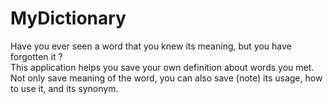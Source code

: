 # MyDictionary
Have you ever seen a word that you knew its meaning, but you have forgotten it ?<br/>
This application helps you save your own definition about words you met.<br/>
Not only save meaning of the word, you can also save (note) its usage, how to use it, and its synonym.<br/>
